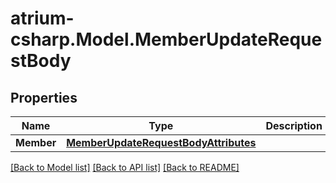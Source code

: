 # atrium-csharp.Model.MemberUpdateRequestBody
## Properties

Name | Type | Description | Notes
------------ | ------------- | ------------- | -------------
**Member** | [**MemberUpdateRequestBodyAttributes**](MemberUpdateRequestBodyAttributes.md) |  | [optional] 

[[Back to Model list]](../README.md#documentation-for-models) [[Back to API list]](../README.md#documentation-for-api-endpoints) [[Back to README]](../README.md)

